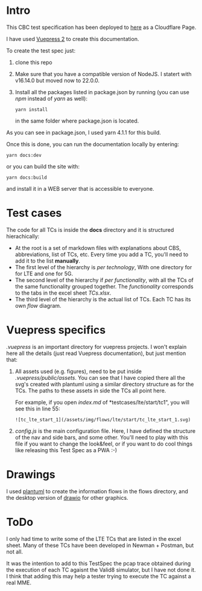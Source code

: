 # Intro

This CBC test specification has been deployed to [here](https://cbctest.yaluba.org/) as a Cloudflare Page.

I have used [Vuepress 2](https://v2.vuepress.vuejs.org/) to create this documentation.

To create the test spec just:

1. clone this repo
2. Make sure that you have a compatible version of NodeJS. I statert with v16.14.0 but moved now to 22.0.0.
3. Install all the packages listed in package.json by running (you can use *npm* instead of *yarn* as well):

    ```
    yarn install
    ```
    in the same folder where package.json is located.

As you can see in package.json, I used yarn 4.1.1 for this build.

Once this is done, you can run the documentation locally by entering:

```
yarn docs:dev
```

or you can build the site with:

```
yarn docs:build
```

and install it in a WEB server that is accessible to everyone.

# Test cases

The code for all TCs is inside the **docs** directory and it is structured hierachically:

- At the root is a set of markdown files with explanations about CBS, abbreviations, list of TCs, etc. Every time you add a TC, you'll need to add it to the list **manually**.
- The first level of the hierarchy is *per technology*, With one directory for for LTE and one for 5G.
- The second level of the hierarchy if *per functionality*, with all the TCs of the same functionality grouped together. The *functionality* corresponds to the tabs in the excel sheet *TCs.xlsx*.
- The third level of the hierarchy is the actual list of TCs. Each TC has its own *flow* diagram.

# Vuepress specifics

*.vuepress* is an important directory for vuepress projects. I won't explain here all the details (just read Vuepress documentation), but just mention that:

1. All assets used (e.g. figures), need to be put inside *.vuepress/public/assets*. You can see that I have copied there all the svg's created with plantuml using a similar directory structure as for the TCs. The paths to these assets in side the TCs all point here.
    
    For example, if you open *index.md* of *testcases/lte/start/tc1", you will see this in line 55:

    ```
    ![tc_lte_start_1](/assets/img/flows/lte/start/tc_lte_start_1.svg)
    ```

2. *config.js* is the main configuration file. Here, I have defined the structure of the nav and side bars, and some other. 
You'll need to play with this file if you want to change the look&feel, or if you want to do cool things like releasing this Test Spec as a PWA :-)

# Drawings
I used [plantuml](https://plantuml.com/) to create the information flows in the flows directory, and the desktop version of [drawio](https://www.drawio.com/) for other graphics.

# ToDo

I only had time to write some of the LTE TCs that are listed in the excel sheet. Many of these TCs have been developed in Newman + Postman, but not all. 

It was the intention to add to this TestSpec the pcap trace obtained during the execution of each TC agaisnt the Valid8 simulator, but I have not done it. I think that adding this may help a tester trying to execute the TC against a real MME.
